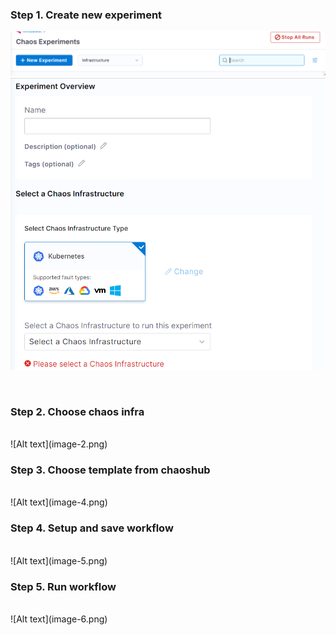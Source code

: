 ### Step 1. Create new experiment
![Alt text](image.png)
![Alt text](image-1.png)

<br/>

### Step 2. Choose chaos infra
<br/>
![Alt text](image-2.png)

<br/>

### Step 3. Choose template from chaoshub
<br/>
![Alt text](image-4.png)

<br/>

### Step 4. Setup and save workflow
<br/>
![Alt text](image-5.png)

<br/>

### Step 5. Run workflow 
<br/>
![Alt text](image-6.png)    

